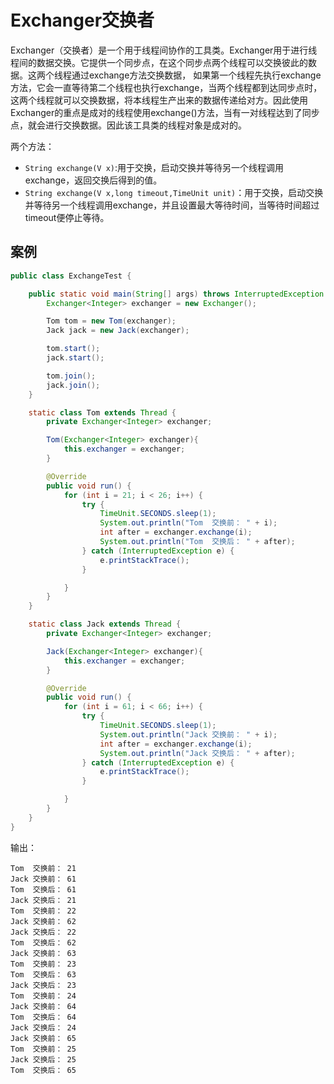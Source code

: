 # Exchanger交换者

Exchanger（交换者）是一个用于线程间协作的工具类。Exchanger用于进行线程间的数据交换。它提供一个同步点，在这个同步点两个线程可以交换彼此的数据。这两个线程通过exchange方法交换数据， 如果第一个线程先执行exchange方法，它会一直等待第二个线程也执行exchange，当两个线程都到达同步点时，这两个线程就可以交换数据，将本线程生产出来的数据传递给对方。因此使用Exchanger的重点是成对的线程使用exchange()方法，当有一对线程达到了同步点，就会进行交换数据。因此该工具类的线程对象是成对的。

两个方法：

- `String exchange(V x)`:用于交换，启动交换并等待另一个线程调用exchange，返回交换后得到的值。
- `String exchange(V x,long timeout,TimeUnit unit)`：用于交换，启动交换并等待另一个线程调用exchange，并且设置最大等待时间，当等待时间超过timeout便停止等待。

## 案例

``` java
public class ExchangeTest {

    public static void main(String[] args) throws InterruptedException {
        Exchanger<Integer> exchanger = new Exchanger();

        Tom tom = new Tom(exchanger);
        Jack jack = new Jack(exchanger);

        tom.start();
        jack.start();

        tom.join();
        jack.join();
    }

    static class Tom extends Thread {
        private Exchanger<Integer> exchanger;

        Tom(Exchanger<Integer> exchanger){
            this.exchanger = exchanger;
        }

        @Override
        public void run() {
            for (int i = 21; i < 26; i++) {
                try {
                    TimeUnit.SECONDS.sleep(1);
                    System.out.println("Tom  交换前： " + i);
                    int after = exchanger.exchange(i);
                    System.out.println("Tom  交换后： " + after);
                } catch (InterruptedException e) {
                    e.printStackTrace();
                }

            }
        }
    }

    static class Jack extends Thread {
        private Exchanger<Integer> exchanger;

        Jack(Exchanger<Integer> exchanger){
            this.exchanger = exchanger;
        }

        @Override
        public void run() {
            for (int i = 61; i < 66; i++) {
                try {
                    TimeUnit.SECONDS.sleep(1);
                    System.out.println("Jack 交换前： " + i);
                    int after = exchanger.exchange(i);
                    System.out.println("Jack 交换后： " + after);
                } catch (InterruptedException e) {
                    e.printStackTrace();
                }

            }
        }
    }
}
```

输出：
```
Tom  交换前： 21
Jack 交换前： 61
Tom  交换后： 61
Jack 交换后： 21
Tom  交换前： 22
Jack 交换前： 62
Jack 交换后： 22
Tom  交换后： 62
Jack 交换前： 63
Tom  交换前： 23
Tom  交换后： 63
Jack 交换后： 23
Tom  交换前： 24
Jack 交换前： 64
Tom  交换后： 64
Jack 交换后： 24
Jack 交换前： 65
Tom  交换前： 25
Jack 交换后： 25
Tom  交换后： 65
```